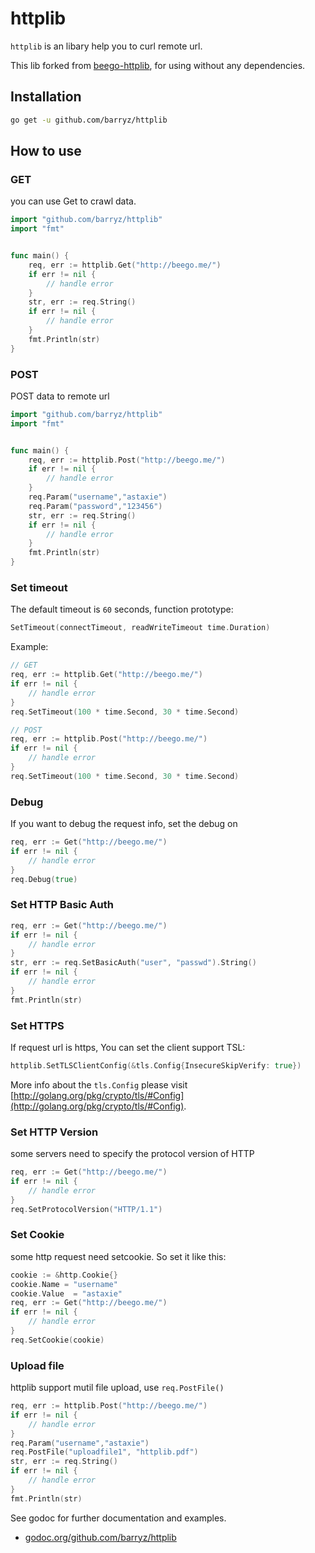 # httplib

`httplib` is an libary help you to curl remote url.

This lib forked from [beego-httplib](https://github.com/astaxie/beego/tree/develop/httplib), for using without any dependencies.

## Installation

```bash
go get -u github.com/barryz/httplib
```

## How to use

### GET

you can use Get to crawl data.

```go
import "github.com/barryz/httplib"
import "fmt"


func main() {
    req, err := httplib.Get("http://beego.me/")
    if err != nil {
        // handle error
    }
    str, err := req.String()
    if err != nil {
        // handle error
    }
    fmt.Println(str)
}
```

### POST

POST data to remote url

```go
import "github.com/barryz/httplib"
import "fmt"


func main() {
    req, err := httplib.Post("http://beego.me/")
    if err != nil {
        // handle error
    }
    req.Param("username","astaxie")
    req.Param("password","123456")
    str, err := req.String()
    if err != nil {
        // handle error
    }
    fmt.Println(str)
}
```

### Set timeout

The default timeout is `60` seconds, function prototype:

```go
SetTimeout(connectTimeout, readWriteTimeout time.Duration)
```

Example:

```go
// GET
req, err := httplib.Get("http://beego.me/")
if err != nil {
    // handle error
}
req.SetTimeout(100 * time.Second, 30 * time.Second)

// POST
req, err := httplib.Post("http://beego.me/")
if err != nil {
    // handle error
}
req.SetTimeout(100 * time.Second, 30 * time.Second)
```

### Debug

If you want to debug the request info, set the debug on

```go
req, err := Get("http://beego.me/")
if err != nil {
    // handle error
}
req.Debug(true)
```

### Set HTTP Basic Auth

```go
req, err := Get("http://beego.me/")
if err != nil {
    // handle error
}
str, err := req.SetBasicAuth("user", "passwd").String()
if err != nil {
    // handle error
}
fmt.Println(str)
```

### Set HTTPS

If request url is https, You can set the client support TSL:

```go
httplib.SetTLSClientConfig(&tls.Config{InsecureSkipVerify: true})
```

More info about the `tls.Config` please visit [http://golang.org/pkg/crypto/tls/#Config](http://golang.org/pkg/crypto/tls/#Config).

### Set HTTP Version

some servers need to specify the protocol version of HTTP

```go
req, err := Get("http://beego.me/")
if err != nil {
    // handle error
}
req.SetProtocolVersion("HTTP/1.1")
```

### Set Cookie

some http request need setcookie. So set it like this:

```go
cookie := &http.Cookie{}
cookie.Name = "username"
cookie.Value  = "astaxie"
req, err := Get("http://beego.me/")
if err != nil {
    // handle error
}
req.SetCookie(cookie)
```

### Upload file

httplib support mutil file upload, use `req.PostFile()`

```go
req, err := httplib.Post("http://beego.me/")
if err != nil {
    // handle error
}
req.Param("username","astaxie")
req.PostFile("uploadfile1", "httplib.pdf")
str, err := req.String()
if err != nil {
    // handle error
}
fmt.Println(str)
```

See godoc for further documentation and examples.

* [godoc.org/github.com/barryz/httplib](https://godoc.org/github.com/barryz/httplib)
